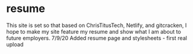 # resume
This site is set so that based on ChrisTitusTech, Netlify, and gitcracken, I hope to make my site feature my resume and show what I am about to future employers.
7/9/20
Added resume page and stylesheets - first real upload